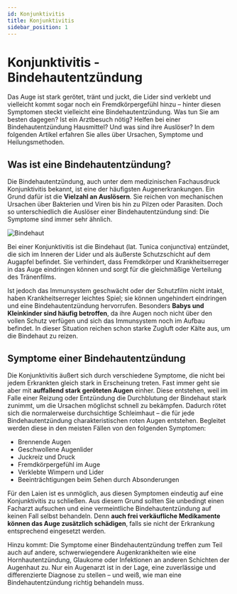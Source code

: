 ```yaml
---
id: Konjunktivitis
title: Konjunktivitis
sidebar_position: 1
---
```


# Konjunktivitis - Bindehautentzündung

Das Auge ist stark gerötet, tränt und juckt, die Lider sind verklebt und vielleicht kommt sogar noch ein Fremdkörpergefühl hinzu – hinter diesen Symptomen steckt vielleicht eine Bindehautentzündung. Was  tun Sie am besten dagegen? Ist ein Arztbesuch nötig? Helfen bei einer  Bindehautentzündung Hausmittel? Und was sind ihre Auslöser? In dem  folgenden Artikel erfahren Sie alles über Ursachen, Symptome und  Heilungsmethoden.

## Was ist eine Bindehautentzündung?

Die Bindehautentzündung, auch unter dem medizinischen Fachausdruck  Konjunktivitis bekannt, ist eine der häufigsten Augenerkrankungen. Ein  Grund dafür ist die **Vielzahl an Auslösern**. Sie reichen  von mechanischen Ursachen über Bakterien und Viren bis hin zu Pilzen  oder Parasiten. Doch so unterschiedlich die Auslöser einer  Bindehautentzündung sind: Die Symptome sind immer sehr ähnlich.

![Bindehaut](/Image-Assets/bindehautentzuendung-1.jpg)

Bei einer Konjunktivitis ist die Bindehaut (lat. Tunica conjunctiva) entzündet, die sich im Inneren der Lider und als äußerste Schutzschicht auf dem Augapfel befindet. Sie verhindert, dass Fremdkörper und Krankheitserreger in das Auge eindringen können und sorgt für die gleichmäßige Verteilung des Tränenfilms.

Ist jedoch das Immunsystem geschwächt oder der Schutzfilm nicht intakt, haben Krankheitserreger leichtes Spiel; sie können ungehindert eindringen und eine Bindehautentzündung hervorrufen. Besonders **Babys und Kleinkinder sind häufig betroffen**, da ihre Augen noch nicht über den vollen Schutz verfügen und sich das Immunsystem noch im Aufbau befindet. In dieser Situation reichen schon starke Zugluft oder Kälte aus, um die Bindehaut zu reizen.

## Symptome einer Bindehautentzündung

Die Konjunktivitis äußert sich durch verschiedene Symptome, die nicht bei jedem Erkrankten gleich stark in Erscheinung treten. Fast immer geht sie aber mit **auffallend stark geröteten Augen** einher. Diese entstehen, weil im Falle einer Reizung oder Entzündung die Durchblutung der Bindehaut stark zunimmt, um die Ursachen möglichst  schnell zu bekämpfen. Dadurch rötet sich die normalerweise durchsichtige Schleimhaut – die für jede Bindehautentzündung charakteristischen roten Augen entstehen. Begleitet werden diese in den meisten Fällen von den  folgenden Symptomen:

- Brennende Augen
- Geschwollene Augenlider
- Juckreiz und Druck
- Fremdkörpergefühl im Auge
- Verklebte Wimpern und Lider
- Beeinträchtigungen beim Sehen durch Absonderungen

Für den Laien ist es unmöglich, aus diesen Symptomen eindeutig auf  eine Konjunktivitis zu schließen. Aus diesem Grund sollten Sie unbedingt einen Facharzt aufsuchen und eine vermeintliche Bindehautentzündung auf keinen Fall selbst behandeln. Denn **auch frei verkäufliche Medikamente können das Auge zusätzlich schädigen**, falls sie nicht der Erkrankung entsprechend eingesetzt werden.

Hinzu kommt: Die Symptome einer Bindehautentzündung treffen zum Teil  auch auf andere, schwerwiegendere Augenkrankheiten wie eine Hornhautentzündung, Glaukome oder Infektionen an anderen Schichten der Augenhaut zu. Nur ein  Augenarzt ist in der Lage, eine zuverlässige und differenzierte Diagnose zu stellen – und weiß, wie man eine Bindehautentzündung richtig  behandeln muss.
